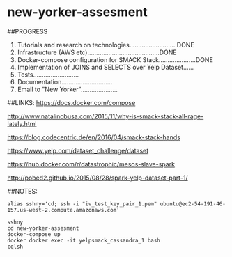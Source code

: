 # new-yorker-assesment


##PROGRESS
1. Tutorials and research on technologies...........................DONE
2. Infrastructure (AWS etc).........................................DONE
3. Docker-compose configuration for SMACK Stack.....................DONE
3. Implementation of JOINS and SELECTS over Yelp Dataset......
4. Tests..........................
5. Documentation.............................
6. Email to "New Yorker".....................

##LINKS:
https://docs.docker.com/compose

http://www.natalinobusa.com/2015/11/why-is-smack-stack-all-rage-lately.html

https://blog.codecentric.de/en/2016/04/smack-stack-hands

https://www.yelp.com/dataset_challenge/dataset

https://hub.docker.com/r/datastrophic/mesos-slave-spark

http://pobed2.github.io/2015/08/28/spark-yelp-dataset-part-1/


##NOTES:
```
alias sshny='cd; ssh -i "iv_test_key_pair_1.pem" ubuntu@ec2-54-191-46-157.us-west-2.compute.amazonaws.com'

sshny
cd new-yorker-assesment
docker-compose up
docker docker exec -it yelpsmack_cassandra_1 bash
cqlsh
```
